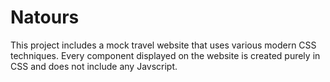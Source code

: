 # Natours
This project includes a mock travel website that uses various modern CSS techniques. Every component displayed on the website is created purely in CSS and does not include any Javscript.
